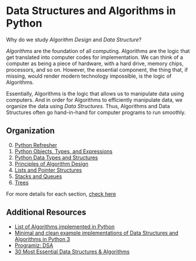 # Data Structures and Algorithms in Python

Why do we study *Algorithm Design* and *Data Structure*? 

*Algorithms* are the foundation of all computing. Algorithms are the logic that get translated into computer codes for implementation. We can think of a computer as being a piece of hardware, with a hard drive, memory chips, processors, and so on. However, the essential component, the thing that, if missing, would render modern technology impossible, is the logic of Algorithms. 

Essentially, Algorithms is the logic that allows us to manipulate data using computers. And in order for Algorithms to efficiently manipulate data, we organize the data using *Data Structures*. Thus, Algorithms and Data Structures often go hand-in-hand for computer programs to run smoothly.

## Organization

<ol start=0>
    <li><a href='./Chapter-00-Python-Refresher'>Python Refresher</a></li>
    <li><a href='./Chapter-01-Python-Objects-Types-Expressions'>Python Objects, Types, and Expressions</a></li>
    <li><a href='./Chapter-02-Data-Types-And-Structures'>Python Data Types and Structures</a></li>
    <li><a href='./Chapter-03-Principles-Of-Algorithm-Design'>Principles of Algorithm Design</a></li>
    <li><a href='./Chapter-04-Lists-And-Pointer-Structures'>Lists and Pointer Structures</a></li>
    <li><a href='./Chapter-05-Stacks-Queues'>Stacks and Queues</a></li>
    <li><a href='./Chapter-06-Trees'>Trees</a></li>
</ol>

For more details for each section, [check here](./about.ipynb)

## Additional Resources

- [List of Algorithms implemented in Python](https://github.com/TheAlgorithms/Python)
- [Minimal and clean example implementations of Data Structures and Algorithms in Python 3](https://github.com/keon/algorithms)
- [Programiz: DSA](https://www.programiz.com/dsa)
- [30 Most Essential Data Structures & Algorithms](https://dev.to/iuliagroza/complete-introduction-to-the-30-most-essential-data-structures-algorithms-43kd)